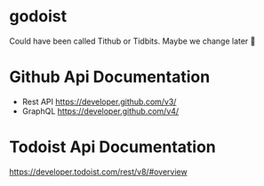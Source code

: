 # godoist
Could have been called Tithub or Tidbits. Maybe we change later :rofl:

# Github Api Documentation
- Rest API
https://developer.github.com/v3/
- GraphQL
https://developer.github.com/v4/

# Todoist Api Documentation
https://developer.todoist.com/rest/v8/#overview
